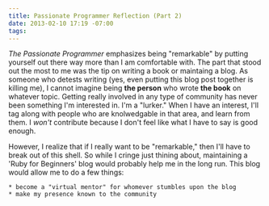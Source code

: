 ```yaml
---
title: Passionate Programmer Reflection (Part 2)
date: 2013-02-10 17:19 -07:00
tags:
---
```


*The Passionate Programmer* emphasizes being "remarkable" by putting yourself
out there way more than I am comfortable with. The part that stood out the most
to me was the tip on writing a book or maintaing a blog. As someone who detests writing
(yes, even putting this blog post together is killing me), I cannot imagine
being **the person** who wrote **the book** on whatever topic. Getting really
involved in any type of community has never been something I'm interested in.
I'm a "lurker." When I have an interest, I'll tag along with people who are
knolwedgable in that area, and learn from them. I *won't* contribute because
I don't feel like what I have to say is good enough.

However, I realize that if I really want to be "remarkable," then I'll have to
break out of this shell. So while I cringe just thining about, maintaining a 'Ruby for
Beginners' blog would probably help me in the long run. This blog would allow me
to do a few things:

    * become a "virtual mentor" for whomever stumbles upon the blog
    * make my presence known to the community
